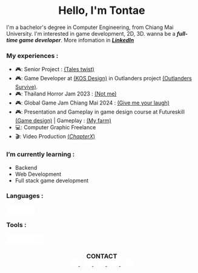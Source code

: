 <h1 align="center">Hello, I'm Tontae</h1>

I'm a bachelor's degree in Computer Engineering, from Chiang Mai University. I'm interested in game development, 2D, 3D. wanna be a ***full-time game developer***. More infomation in [***LinkedIn***](https://www.linkedin.com/in/dullayathit-phittayapanjarat-271212145/)

### My experiences :

- 🎮: Senior Project : [(Tales twist)](https://www.youtube.com/watch?v=eovw5RUtvKw)
- 🎮: Game Developer at [(KOS Design)](https://www.kos.co.th/) in Outlanders project [(Outlanders Survive)](https://www.outlanders.com/).
- 🎮: Thailand Horror Jam 2023 : [(Not me)](https://tontae.itch.io/not-me)
- 🎮: Global Game Jam Chiang Mai 2024 : [(Give me your laugh)](https://tontae.itch.io/give-me-your-laugh)
- 🎮: Presentation and Gameplay in game design course at Futureskill [(Game design)](https://futureskill.co/learning-path/detail/607) | Gameplay : [(My farm)](https://tontae.itch.io/my-farm)
- 💻: Computer Graphic Freelance
- 🎬: Video Production [(_ChapterX_)](https://www.facebook.com/ChapterXfilms)

### I’m currently learning :

- Backend
- Web Development
- Full stack game development

### Languages :
<img src="https://github.com/Tontae/Tontae/blob/main/Icon/Language/csharp-icon.png" align="left" height="25" width="25" >
<img src="https://github.com/Tontae/Tontae/blob/main/Icon/Language/python-icon.png" align="left" height="25" width="25" >
<img src="https://github.com/Tontae/Tontae/blob/main/Icon/Language/git-icon.png" align="left" height="25" width="25" >

</br>

### Tools :
<img src="https://github.com/Tontae/Tontae/blob/main/Icon/Tools/github-icon.png" align="left" height="25" width="25" >
<img src="https://github.com/Tontae/Tontae/blob/main/Icon/Tools/unity-icon.png" align="left" height="25" width="25" >
<img src="https://github.com/Tontae/Tontae/blob/main/Icon/Tools/visual-icon.png" align="left" height="25" width="25" >
<img src="https://github.com/Tontae/Tontae/blob/main/Icon/Tools/blender-icon.png" align="left" height="25" width="25" >

</br>

##

<h3 align="center">CONTACT</h1>

<p align="center" style="margin: -20px 0 30px">
  <a href="https://www.facebook.com/tontae.programmer">
    <img src="https://github.com/Tontae/Tontae/blob/main/Icon/Contact/facebook-icon.png" alt="facebook" height="20" width="20" >
  </a>
  &nbsp;&nbsp;
  <a href="https://twitter.com/Tontae_P">
    <img src="https://github.com/Tontae/Tontae/blob/main/Icon/Contact/twitter-icon.png" alt="twitter" height="20" width="20" >
  </a>
  &nbsp;&nbsp;
  <a href="https://instagram.com/tontae_p?utm_medium=copy_link">
    <img src="https://github.com/Tontae/Tontae/blob/main/Icon/Contact/instagram-icon.png" alt="instagram" height="20" width="20" >
  </a>
  &nbsp;&nbsp;
  <a href="https://www.linkedin.com/in/dullayathit-phittayapanjarat-271212145/">
    <img src="https://github.com/Tontae/Tontae/blob/main/Icon/Contact/linkedin-icon.png" alt="linkedin" height="20" width="20" >
  </a>
  &nbsp;&nbsp;
  <a href="mailto:dullayathit@gmail.com">
    <img src="https://github.com/Tontae/Tontae/blob/main/Icon/Contact/gmail-icon.png" alt="gmail" height="20" width="20" >
  </a>
</p>
